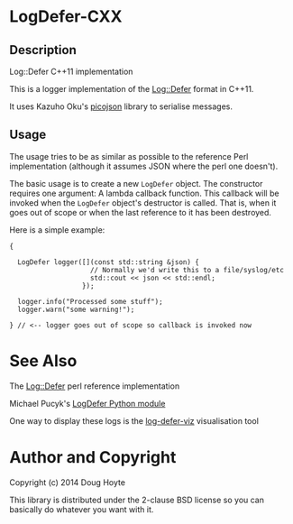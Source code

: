 LogDefer-CXX
============


Description
-----------

Log::Defer C++11 implementation

This is a logger implementation of the [Log::Defer](https://metacpan.org/pod/Log::Defer) format in C++11.

It uses Kazuho Oku's [picojson](https://github.com/kazuho/picojson/) library to serialise messages.


Usage
-----

The usage tries to be as similar as possible to the reference Perl implementation (although it assumes JSON where the perl one doesn't).

The basic usage is to create a new `LogDefer` object. The constructor requires one argument: A lambda callback function. This callback will be invoked when the `LogDefer` object's destructor is called. That is, when it goes out of scope or when the last reference to it has been destroyed.

Here is a simple example:

    {

      LogDefer logger([](const std::string &json) {
                        // Normally we'd write this to a file/syslog/etc
                        std::cout << json << std::endl;
                      });

      logger.info("Processed some stuff");
      logger.warn("some warning!");

    } // <-- logger goes out of scope so callback is invoked now


See Also
========

The [Log::Defer](https://metacpan.org/pod/Log::Defer) perl reference implementation

Michael Pucyk's [LogDefer Python module](https://github.com/mikep/LogDefer)

One way to display these logs is the [log-defer-viz](https://metacpan.org/pod/log-defer-viz) visualisation tool


Author and Copyright
====================

Copyright (c) 2014 Doug Hoyte

This library is distributed under the 2-clause BSD license so you can basically do whatever you want with it.
